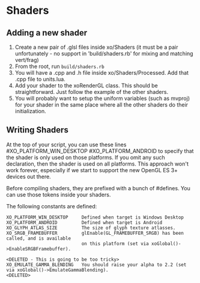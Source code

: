 Shaders
=======

Adding a new shader
-------------------
1. Create a new pair of .glsl files inside xo/Shaders (it must be a pair unfortunately - no support in 'build/shaders.rb' for mixing and matching vert/frag)
2. From the root, run `build/shaders.rb`
3. You will have a .cpp and .h file inside xo/Shaders/Processed. Add that .cpp file to units.lua.
4. Add your shader to the xoRenderGL class. This should be straightforward. Just follow the example of the other shaders.
5. You will probably want to setup the uniform variables (such as mvproj) for your shader in the same place where all the other shaders do their initialization.


Writing Shaders
---------------
At the top of your script, you can use these lines
#XO_PLATFORM_WIN_DESKTOP
#XO_PLATFORM_ANDROID
to specify that the shader is only used on those platforms. If you omit any such
declaration, then the shader is used on all platforms.
This approach won't work forever, especially if we start to support the new
OpenGL ES 3+ devices out there.

Before compiling shaders, they are prefixed with a bunch of #defines.
You can use those tokens inside your shaders.

The following constants are defined:

	XO_PLATFORM_WIN_DESKTOP		Defined when target is Windows Desktop
	XO_PLATFORM_ANDROID			Defined when target is Android
	XO_GLYPH_ATLAS_SIZE			The size of glyph texture atlasses.
	XO_SRGB_FRAMEBUFFER			glEnable(GL_FRAMEBUFFER_SRGB) has been called, and is available
								on this platform (set via xoGlobal()->EnableSRGBFramebuffer).
	
	<DELETED - This is going to be too tricky>
	XO_EMULATE_GAMMA_BLENDING	You should raise your alpha to 2.2 (set via xoGlobal()->EmulateGammaBlending).
	<DELETED>

